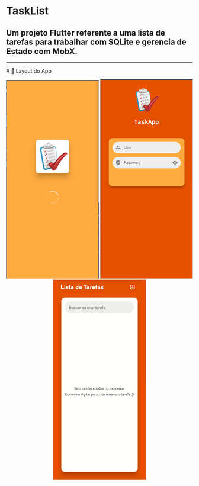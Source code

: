 # TaskList
## Um projeto Flutter referente a uma lista de tarefas para trabalhar com SQLite e gerencia de Estado com MobX.
<hr>
# 🎨 Layout do App
<p align="center">
<img src="assets/splash_print.png" width="250px">
<img src="assets/login_print_screen.png" width="250px">
<img src="assets/func.gif" width="250px">
</p>


